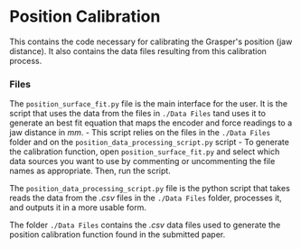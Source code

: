 # Position Calibration

This contains the code necessary for calibrating the Grasper's position (jaw distance). It also contains the data files resulting from this calibration process. 

### Files

The `position_surface_fit.py` file is the main interface for the user. It is the script that uses the data from the files in `./Data Files` tand uses it to generate an best fit equation that maps the encoder and force readings to a jaw distance in _mm_.
    - This script relies on the files in the `./Data Files` folder and on the `position_data_processing_script.py` script
    - To generate the calibration function, open `position_surface_fit.py` and select which data sources you want to use by commenting or uncommenting the file names as appropriate. Then, run the script.

The `position_data_processing_script.py` file is the python script that takes reads the data from the _.csv_ files in the `./Data Files` folder, processes it, and outputs it in a more usable form.

The folder `./Data Files` contains the _.csv_ data files used to generate the position calibration function found in the submitted paper.
